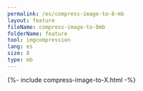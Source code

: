 ```yaml
---
permalink: /es/compress-image-to-8-mb
layout: feature
fileName: compress-image-to-8mb
folderName: feature
tool: imgcompression
lang: es
size: 8
type: mb
---
```


{%- include compress-image-to-X.html -%}
